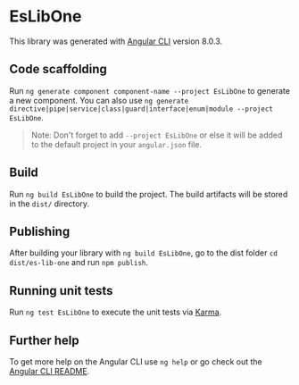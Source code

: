 # EsLibOne

This library was generated with [Angular CLI](https://github.com/angular/angular-cli) version 8.0.3.

## Code scaffolding

Run `ng generate component component-name --project EsLibOne` to generate a new component. You can also use `ng generate directive|pipe|service|class|guard|interface|enum|module --project EsLibOne`.
> Note: Don't forget to add `--project EsLibOne` or else it will be added to the default project in your `angular.json` file. 

## Build

Run `ng build EsLibOne` to build the project. The build artifacts will be stored in the `dist/` directory.

## Publishing

After building your library with `ng build EsLibOne`, go to the dist folder `cd dist/es-lib-one` and run `npm publish`.

## Running unit tests

Run `ng test EsLibOne` to execute the unit tests via [Karma](https://karma-runner.github.io).

## Further help

To get more help on the Angular CLI use `ng help` or go check out the [Angular CLI README](https://github.com/angular/angular-cli/blob/master/README.md).

